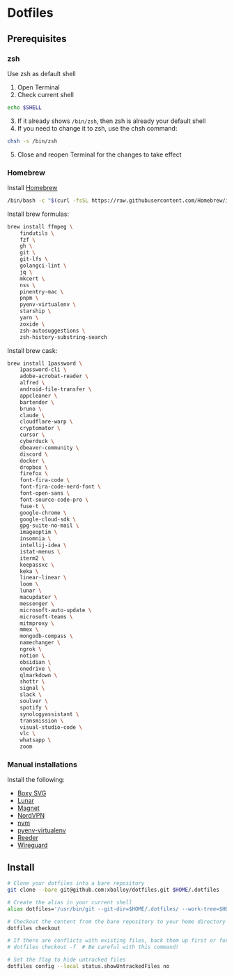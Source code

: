 # Dotfiles

## Prerequisites

### zsh

Use zsh as default shell

1. Open Terminal
2. Check current shell

```sh
echo $SHELL
```
3. If it already shows `/bin/zsh`, then zsh is already your default shell
4. If you need to change it to zsh, use the chsh command:

```sh
chsh -s /bin/zsh
```
5. Close and reopen Terminal for the changes to take effect

### Homebrew

Install [Homebrew](https://brew.sh/)

```sh
/bin/bash -c "$(curl -fsSL https://raw.githubusercontent.com/Homebrew/install/HEAD/install.sh)"
```

Install brew formulas:

```sh
brew install ffmpeg \
    findutils \
    fzf \
    gh \
    git \
    git-lfs \
    golangci-lint \
    jq \
    mkcert \
    nss \
    pinentry-mac \
    pnpm \
    pyenv-virtualenv \
    starship \
    yarn \
    zoxide \
    zsh-autosuggestions \
    zsh-history-substring-search
```

Install brew cask:

```sh
brew install 1password \
    1password-cli \
    adobe-acrobat-reader \
    alfred \
    android-file-transfer \
    appcleaner \
    bartender \
    bruno \
    claude \
    cloudflare-warp \
    cryptomator \
    cursor \
    cyberduck \
    dbeaver-community \
    discord \
    docker \
    dropbox \
    firefox \
    font-fira-code \
    font-fira-code-nerd-font \
    font-open-sans \
    font-source-code-pro \
    fuse-t \
    google-chrome \
    google-cloud-sdk \
    gpg-suite-no-mail \
    imageoptim \
    insomnia \
    intellij-idea \
    istat-menus \
    iterm2 \
    keepassxc \
    keka \
    linear-linear \
    loom \
    lunar \
    macupdater \
    messenger \
    microsoft-auto-update \
    microsoft-teams \
    mitmproxy \
    mmex \
    mongodb-compass \
    namechanger \
    ngrok \
    notion \
    obsidian \
    onedrive \
    qlmarkdown \
    shottr \
    signal \
    slack \
    soulver \
    spotify \
    synologyassistant \
    transmission \
    visual-studio-code \
    vlc \
    whatsapp \
    zoom
```

### Manual installations

Install the following:

- [Boxy SVG](https://apps.apple.com/ca/app/boxy-svg/id611658502)
- [Lunar](https://static.lunar.fyi/releases/Lunar.dmg)
- [Magnet](https://apps.apple.com/ca/app/magnet/id441258766)
- [NordVPN](https://apps.apple.com/ca/app/nordvpn-vpn-for-privacy/id905953485)
- [nvm](https://github.com/nvm-sh/nvm?tab=readme-ov-file#installing-and-updating)
- [pyenv-virtualenv](https://github.com/pyenv/pyenv-virtualenv)
- [Reeder](https://apps.apple.com/ca/app/reeder-classic/id1529448980)
- [Wireguard](https://apps.apple.com/ca/app/wireguard/id1451685025)

## Install

```sh
# Clone your dotfiles into a bare repository
git clone --bare git@github.com:xballoy/dotfiles.git $HOME/.dotfiles

# Create the alias in your current shell
alias dotfiles='/usr/bin/git --git-dir=$HOME/.dotfiles/ --work-tree=$HOME'

# Checkout the content from the bare repository to your home directory
dotfiles checkout

# If there are conflicts with existing files, back them up first or force checkout
# dotfiles checkout -f  # Be careful with this command!

# Set the flag to hide untracked files
dotfiles config --local status.showUntrackedFiles no
```
